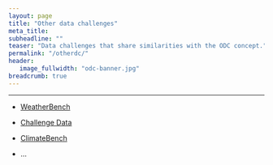 ```yaml
---
layout: page
title: "Other data challenges"
meta_title:
subheadline: ""
teaser: "Data challenges that share similarities with the ODC concept."
permalink: "/otherdc/"
header:
   image_fullwidth: "odc-banner.jpg"
breadcrumb: true
---
```


---

- [WeatherBench](https://github.com/pangeo-data/WeatherBench)

- [Challenge Data](https://challengedata.ens.fr/challenges/80)

- [ClimateBench](https://repository.library.noaa.gov/view/noaa/48746) 

- ... 


